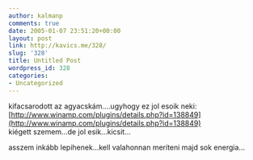 ```yaml
---
author: kalmanp
comments: true
date: 2005-01-07 23:51:20+00:00
layout: post
link: http://kavics.me/328/
slug: '328'
title: Untitled Post
wordpress_id: 328
categories:
- Uncategorized
---
```


kifacsarodott az agyacskám....ugyhogy ez jol esoik neki: [http://www.winamp.com/plugins/details.php?id=138849](http://www.winamp.com/plugins/details.php?id=138849)  
kiégett szemem...de jol esik...kicsit...




asszem inkább lepihenek...kell valahonnan meríteni majd sok energia...
